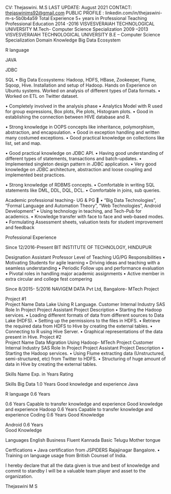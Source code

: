 CV: Thejaswini. M.S
LAST UPDATE:   August 2021
            CONTACT: thejaswinims92@gmail.com
	PUBLIC PROFILE : linkedin.com/in/thejaswini-m-s-5b0b4a59
Total Experience 5+ years in Professional Teaching 
Professional Education
2014 -2016	VISVESVERAIAH TECHNOLOGICAL UNIVERSITY
M.Tech- Computer Science Specialization
2009 –2013	VISVESVERAIAH TECHNOLOGICAL UNIVERSITY
B.E – Computer Science Specialization
Domain Knowledge
Big Data Ecosystem




R language




JAVA




JDBC






SQL	•	Big Data Ecosystems: Hadoop, HDFS, HBase, Zookeeper, Flume, Sqoop, Hive. Installation and setup of Hadoop. Hands on Experience on Ubuntu systems. Worked on analysis of different types of Data formats. 
•	Worked on ETL on Twitter dataset.

•	Completely involved in the analysis phase
•	Analytics Model with R used for group expressions, Box plots, Pie plots, Histogram plots.
•	Good in establishing the connection between HIVE database and R.

•	Strong knowledge in OOPS concepts like inheritance, polymorphism, abstraction, and encapsulation.
•	Good in exception handling and written many costumed exceptions.
•	Good practical knowledge on collections like list, set and map.

•	Good practical knowledge on JDBC API.
•	Having good understanding of different types of statements, transactions and batch-updates.
•	Implemented singleton design pattern in JDBC application.
•	Very good knowledge on JDBC architecture, abstraction and loose coupling and implemented best practices.

•	Strong knowledge of RDBMS concepts.
•	Comfortable in writing SQL statements like DML, DDL, DQL, DCL.
•	Comfortable in joins, sub queries.

Academic professional teaching- UG & PG	
•	“Big Data Technologies”, “Formal Language and Automation Theory”, “Web Technologies”, Android Development” 
•	Using technology in teaching, and Tech-Pub for academics.
•	Knowledge transfer with face to face and web-based modes.
•	Formulating Assessment sheets, valuation tests for student improvement and feedback



Professional Experience
	
Since 12/2016-Present	BIT INSTITUTE OF TECHNOLOGY, HINDUPUR
	
Designation	Assistant Professor
Level of Teaching	UG/PG
Responsibilities	•	Motivating Students for agile learning
•	Driving ideas and teaching with a seamless understanding
•	Periodic Follow ups and performance evaluation
•	Pivotal roles in handling major academic assignments
•	Active member in extra circular and college fest compering
	
Since 8/2015- 5/2016	NAVIGEM DATA Pvt Ltd, Bangalore- MTech Project
	
Project #1	
Project Name	Data Lake Using R Language.
Customer	Internal
Industry	SAS
Role In Project	Project Assistant 
Project Description	•	Starting the Hadoop services.
•	Loading different formats of data from different sources to Data Lake (HDFS).
•	Setting up the permissions to the files in HDFS.
•	Retrieve the required data from HDFS to Hive by creating the external tables.
•	Connecting to R using Hive Server.
•	  Graphical representations of the data present in Hive.
Project #2	
Project Name	Data Migration Using Hadoop- MTech Project
Customer	Internal
Industry	SAS
Role In Project	Project Assistant
Project Description	•	Starting the Hadoop services.
•	Using Flume extracting data (Unstructured, semi-structured, etc) from Twitter to HDFS.
•	Structuring of huge amount of data in Hive by creating the external tables.
	
	

Skills
	Name	Exp. in Years	Rating

Skills	Big Data	1.0 Years	Good knowledge and experience
Java

R language                                    	0.6 Years

 0.6 Years	Capable to transfer knowledge and experience
Good knowledge and experience
Hadoop	 0.6 Years	Capable to transfer knowledge and experience
Coding	0.6 Years	Good Knowledge

Android	
 0.6 Years	
Good Knowledge

Languages	English		Business Fluent
Kannada		Basic
Telugu		Mother tongue

Certfications	•	Java certification from JSPIDERS Rajajinagar Bangalore.
•	Training on language usage from British Counsel of India.


 I hereby declare that all the data given is true and best of knowledge and commit to standby I will be a valuable team player and asset to the organization.


Thejaswini M S
